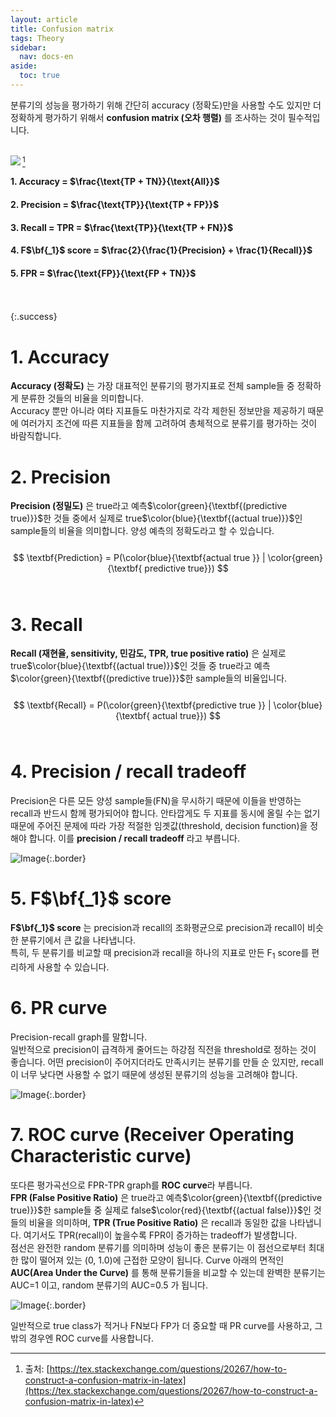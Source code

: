 ```yaml
---
layout: article
title: Confusion matrix
tags: Theory
sidebar:
  nav: docs-en
aside:
  toc: true
---
```


분류기의 성능을 평가하기 위해 간단히 accuracy (정확도)만을 사용할 수도 있지만 더 정확하게 평가하기 위해서 **confusion matrix (오차 행렬)** 를 조사하는 것이 필수적입니다. <br><br>

<img align='left' src="https://raw.githubusercontent.com/djy-git/djy-git.github.io/master/_posts/assets/confusion_matrix.png">[^1]
#### 1. Accuracy = $\frac{\text{TP + TN}}{\text{All}}$
#### 2. Precision = $\frac{\text{TP}}{\text{TP + FP}}$
#### 3. Recall = TPR = $\frac{\text{TP}}{\text{TP + FN}}$
#### 4. F$\bf{_1}$ score = $\frac{2}{\frac{1}{Precision} + \frac{1}{Recall}}$
#### 5. FPR = $\frac{\text{FP}}{\text{FP + TN}}$
<br><br>
{:.success}

<!--more-->

# 1. Accuracy
**Accuracy (정확도)** 는 가장 대표적인 분류기의 평가지표로 전체 sample들 중 정확하게 분류한 것들의 비율을 의미합니다. <br>
Accuracy 뿐만 아니라 여타 지표들도 마찬가지로 각각 제한된 정보만을 제공하기 때문에 여러가지 조건에 따른 지표들을 함께 고려하여 총체적으로 분류기를 평가하는 것이 바람직합니다.
<br>

# 2. Precision
**Precision (정밀도)** 은 true라고 예측$\color{green}{\textbf{(predictive true)}}$한 것들 중에서 실제로 true$\color{blue}{\textbf{(actual true)}}$인 sample들의 비율을 의미합니다. 양성 예측의 정확도라고 할 수 있습니다. <br><br>
$$ \textbf{Prediction} = P(\color{blue}{\textbf{actual true }} | \color{green}{\textbf{ predictive true}}) $$
<br>

# 3. Recall
**Recall (재현율, sensitivity, 민감도, TPR, true positive ratio)** 은 실제로 true$\color{blue}{\textbf{(actual true)}}$인 것들 중 true라고 예측$\color{green}{\textbf{(predictive true)}}$한 sample들의 비율입니다. <br><br>
$$ \textbf{Recall} = P(\color{green}{\textbf{predictive true }} | \color{blue}{\textbf{ actual true}}) $$
<br>

# 4. Precision / recall tradeoff
Precision은 다른 모든 양성 sample들(FN)을 무시하기 때문에 이들을 반영하는 recall과 반드시 함께 평가되어야 합니다. 안타깝게도 두 지표를 동시에 올릴 수는 없기 때문에 주어진 문제에 따라 가장 적절한 임곗값(threshold, decision function)을 정해야 합니다. 이를 **precision / recall tradeoff** 라고 부릅니다.

![Image](https://raw.githubusercontent.com/djy-git/djy-git.github.io/master/_posts/assets/threshold.png){:.border}
<br>

# 5. F$\bf{_1}$ score
**F$\bf{_1}$ score** 는 precision과 recall의 조화평균으로 precision과 recall이 비슷한 분류기에서 큰 값을 나타냅니다. <br>
특히, 두 분류기를 비교할 때 precision과 recall을 하나의 지표로 만든 F$_1$ score를 편리하게 사용할 수 있습니다.
<br>

# 6. PR curve
Precision-recall graph를 말합니다. <br>
일반적으로 precision이 급격하게 줄어드는 하강점 직전을 threshold로 정하는 것이 좋습니다. 어떤 precision이 주어지더라도 만족시키는 분류기를 만들 순 있지만, recall이 너무 낮다면 사용할 수 없기 때문에 생성된 분류기의 성능을 고려해야 합니다.

![Image](https://raw.githubusercontent.com/djy-git/djy-git.github.io/master/_posts/assets/prcurve.png){:.border}
<br>

# 7. ROC curve (Receiver Operating Characteristic curve)
또다른 평가곡선으로 FPR-TPR graph를 **ROC curve**라 부릅니다. <br>
**FPR (False Positive Ratio)** 은 true라고 예측$\color{green}{\textbf{(predictive true)}}$한 sample들 중 실제로 false$\color{red}{\textbf{(actual false)}}$인 것들의 비율을 의미하며, **TPR (True Positive Ratio)** 은 recall과 동일한 값을 나타냅니다. 여기서도 TPR(recall)이 높을수록 FPR이 증가하는 tradeoff가 발생합니다. <br>
점선은 완전한 random 분류기를 의미하며 성능이 좋은 분류기는 이 점선으로부터 최대한 많이 떨어져 있는 (0, 1.0)에 근접한 모양이 됩니다. Curve 아래의 면적인 **AUC(Area Under the Curve)** 를 통해 분류기들을 비교할 수 있는데 완벽한 분류기는 AUC=1 이고, random 분류기의 AUC=0.5 가 됩니다.

![Image](https://raw.githubusercontent.com/djy-git/djy-git.github.io/master/_posts/assets/roccurve.png){:.border}

일반적으로 true class가 적거나 FN보다 FP가 더 중요할 때 PR curve를 사용하고, 그 밖의 경우엔 ROC curve를 사용합니다.


[^1]: 출처: [https://tex.stackexchange.com/questions/20267/how-to-construct-a-confusion-matrix-in-latex](https://tex.stackexchange.com/questions/20267/how-to-construct-a-confusion-matrix-in-latex)
